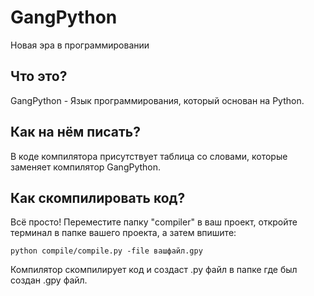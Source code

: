 # GangPython
Новая эра в программировании

## Что это?
GangPython - Язык программирования, который основан на Python.

## Как на нём писать?
В коде компилятора присутствует таблица со словами, которые заменяет компилятор GangPython.

##  Как скомпилировать код?
Всё просто! Переместите папку "compiler" в ваш проект, откройте терминал в папке вашего проекта, а затем впишите:
```shell
python compile/compile.py -file вашфайл.gpy
```
Компилятор скомпилирует код и создаст .py файл в папке где был создан .gpy файл.
